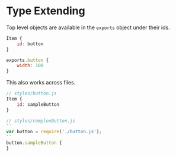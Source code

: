 # Type Extending


Top level objects are available in the `exports` object under their ids.

```javascript
Item {
    id: button
}

exports.button {
    width: 100
}
```

This also works across files.

```javascript
// styles/button.js
Item {
    id: sampleButton
}

// styles/complexButton.js
``
var button = require('./button.js');
``
button.sampleButton {
}
```
